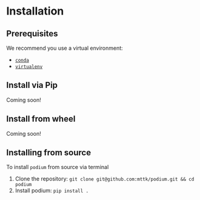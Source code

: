# Installation

## Prerequisites

We recommend you use a virtual environment:
- [```conda```](https://docs.conda.io/projects/conda/en/latest/user-guide/concepts/environments.html#virtual-environments)
- [```virtualenv```](https://virtualenv.pypa.io/en/latest/installation/)


## Install via Pip
Coming soon!

## Install from wheel
Coming soon!

## Installing from source

To install `podium` from source via terminal
1. Clone the repository: `git clone git@github.com:mttk/podium.git && cd podium`
2. Install podium: `pip install .`
